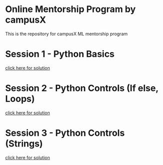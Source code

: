 # Online Mentorship Program by campusX
This is the repository for campusX ML mentorship program

# Session 1 - Python Basics
[click here for solution](https://github.com/gm965/campusX/blob/main/session_1_tasks.ipynb)

# Session 2 - Python Controls (If else, Loops)
[click here for solution](https://github.com/gm965/campusX/blob/main/session_2_task.ipynb)

# Session 3 - Python Controls (Strings)
[click here for solution](https://github.com/gm965/campusX/blob/main/session_3_task.ipynb)
